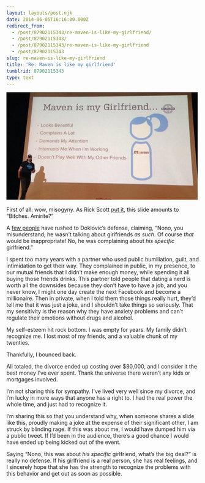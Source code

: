 ```yaml
---
layout: layouts/post.njk
date: 2014-06-05T16:16:00.000Z
redirect_from:
  - /post/87902115343/re-maven-is-like-my-girlfriend/
  - /post/87902115343/
  - /post/87902115343/re-maven-is-like-my-girlfriend
  - /post/87902115343
slug: re-maven-is-like-my-girlfriend
title: 'Re: Maven is like my girlfriend'
tumblrid: 87902115343
type: text
---
```

<p><img src="./tumblr_inline_n6pd6oUQGg1qzgxun.jpg" alt="Maven is like my girlfriend; Looks beautiful; Complains a lot; Demands my attention; Interrupts me while I'm working; Doesn't play well with my other friends"/></p>

<p>First of all: wow, misogyny.  As Rick Scott <a href="https://twitter.com/shadowspar/status/474542211288137728">put it</a>, this slide amounts to &ldquo;Bitches. Amirite?&rdquo;</p>

<p>A <a href="https://twitter.com/peterc/status/474500361470742528">few people</a> have rushed to Doklovic&rsquo;s defense, claiming, &ldquo;Nono, you misunderstand; he wasn&rsquo;t talking about girlfriends <em>as such</em>.  Of course <em>that</em> would be inappropriate!  No, he was complaining about <em>his specific</em> girlfriend.&rdquo;</p>

<p>I spent too many years with a partner who used public humiliation, guilt, and intimidation to get their way.  They complained in public, in my presence, to our mutual friends that I didn&rsquo;t make enough money, while spending it all buying those friends drinks.  This partner told people that dating a nerd is worth all the downsides because they don&rsquo;t have to have a job, and you never know, I might one day create the next Facebook and become a millionaire.  Then in private, when I told them those things really hurt, they&rsquo;d tell me that it was just a joke, and I shouldn&rsquo;t take things so seriously.  That my sensitivity is the reason why they have anxiety problems and can&rsquo;t regulate their emotions without drugs and alcohol.</p>

<p>My self-esteem hit rock bottom.  I was empty for years.  My family didn&rsquo;t recognize me.  I lost most of my friends, and a valuable chunk of my twenties.</p>

<p>Thankfully, I bounced back.</p>

<p>All totaled, the divorce ended up costing over $80,000, and I consider it the best money I&rsquo;ve ever spent.  Thank the universe there weren&rsquo;t any kids or mortgages involved.</p>

<p>I&rsquo;m not sharing this for sympathy.  I&rsquo;ve lived very well since my divorce, and I&rsquo;m lucky in more ways that anyone has a right to.  I had the real power the whole time, and just had to recognize it.</p>

<p>I&rsquo;m sharing this so that you understand why, when someone shares a slide like this, proudly making a joke at the expense of their significant other, I am struck by blinding rage.  If this was about me, I would have dumped him via a public tweet.  If I&rsquo;d been in the audience, there&rsquo;s a good chance I would have ended up being kicked out of the event.</p>

<p>Saying &ldquo;Nono, this was about <em>his specific</em> girlfriend, what&rsquo;s the big deal?&rdquo; is really no defense.  If his girlfriend is a real person, she has real feelings, and I sincerely hope that she has the strength to recognize the problems with this behavior and get out as soon as possible.</p>
